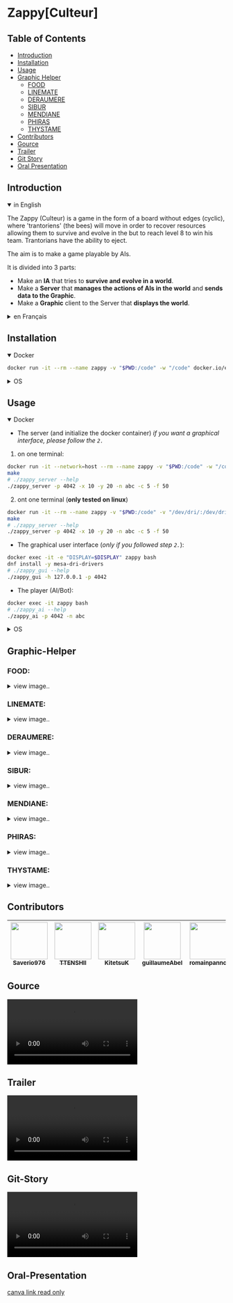# Zappy[Culteur]

## Table of Contents

- [Introduction](#Introduction)
- [Installation](#Installation)
- [Usage](#Usage)
- [Graphic Helper](#Graphic-Helper)
    - [FOOD](#FOOD)
    - [LINEMATE](#LINEMATE)
    - [DERAUMERE](#DERAUMERE)
    - [SIBUR](#SIBUR)
    - [MENDIANE](#MENDIANE)
    - [PHIRAS](#PHIRAS)
    - [THYSTAME](#THYSTAME)
- [Contributors](#Contributors)
- [Gource](#Gource)
- [Trailer](#Trailer)
- [Git Story](#Git-Story)
- [Oral Presentation](#Oral-Presentation)

## Introduction

<details open>
    <summary>in English</summary>

The Zappy (Culteur) is a game in the form of a board without edges (cyclic), where 'trantoriens' (the bees) will move in order to recover resources allowing them
to survive and evolve in the but to reach level 8 to win his team.
Trantorians have the ability to eject.

The aim is to make a game playable by AIs.

It is divided into 3 parts:
- Make an __**IA**__ that tries to __survive and evolve in a world__.
- Make a __**Server**__ that __manages the actions of AIs in the world__ and __sends data to the Graphic__.
- Make a __**Graphic**__ client to the Server that __displays the world__.

</details>

<details>
    <summary>en Français</summary>

Le Zappy(Culteur) est un jeu sous forme de plateau sans bords (cyclique), ou des 'trantoriens' (les abeilles) vont se déplacer afin de récupérer des ressources leur perméttants
de survivre et d'évoluer dans le but d'atteindre le niveau 8 pour faire gagner son équipe.
Les trantoriens ont la possibilité d'éjécter.

Le but est de faire un jeu jouable par des IA.

Il se découpe en 3 parties:
- Faire une __**IA**__ qui essaie de __survivre et évoluer dans un monde__
- Faire un __**Serveur**__ qui __gère les actions des IA dans le monde__ et __envoi des données au Graphique__
- Faire un client __**Graphique**__ au Serveur qui permet __d'afficher le monde__

</details>

## Installation

<details open>
    <summary>Docker</summary>

```sh
docker run -it --rm --name zappy -v "$PWD:/code" -w "/code" docker.io/epitechcontent/epitest-docker make
```

</details>

<details>
    <summary>OS</summary>

- you need to install **make** and **cmake**
```sh
# Arch-based
pacman -S make cmake
# Debian-based
apt install make cmake
# Fedora
dnf install make cmake
# Windows: https://www.technewstoday.com/install-and-use-make-in-windows/
```

- you need to install **SFML** (linux only)
```sh
# Arch-based
pacman -S sfml-dev
# Debian-based
apt install libsfml-dev
# Fedora
dnf install SFML-devel SFML
# Windows: it will be installed automatically
```

- you need to install **python** and **pip**
```sh
# Arch-based
pacman -S python python-pip
# Debian-based
apt install python3 pip
# Fedora
dnf install python pip
# Windows: available on microsoft store
```

- run the following command
```sh
make
```

</details>

## Usage

<details open>
    <summary>Docker</summary>

- The server (and initialize the docker container) *if you want a graphical interface, please follow the `2.`*
1. on one terminal:
```sh
docker run -it --network=host --rm --name zappy -v "$PWD:/code" -w "/code" docker.io/epitechcontent/epitest-docker
make
# ./zappy_server --help
./zappy_server -p 4042 -x 10 -y 20 -n abc -c 5 -f 50
```
2. ont one terminal (**only tested on linux**)
```bash
docker run -it --rm --name zappy -v "$PWD:/code" -v "/dev/dri/:/dev/dri/" -v "/tmp/.X11-unix/:/tmp/.X11-unix/" -v "$HOME/.Xauthority:/root/.Xauthority" --network=host  -w "/code" docker.io/epitechcontent/epitest-docker
make
# ./zappy_server --help
./zappy_server -p 4042 -x 10 -y 20 -n abc -c 5 -f 50
```

- The graphical user interface (*only if you followed step `2.`*):
```sh
docker exec -it -e "DISPLAY=$DISPLAY" zappy bash
dnf install -y mesa-dri-drivers
# ./zappy_gui --help
./zappy_gui -h 127.0.0.1 -p 4042
```

- The player (AI/Bot):
```sh
docker exec -it zappy bash
# ./zappy_ai --help
./zappy_ai -p 4042 -n abc
```

</details>

<details>
    <summary>OS</summary>

- on one terminal:
```sh
# ./zappy_server --help
./zappy_server -p 4042 -x 10 -y 20 -n abc -c 5 -f 50
```

- on another terminal:
```sh
# ./zappy_gui --help
./zappy_gui -h 127.0.0.1 -p 4042
```

- on another terminal:
```sh
# ./zappy_ai --help
./zappy_ai -p 4042 -n abc
```

</details>

## Graphic-Helper

### FOOD:
<details> <summary> view image.. </summary>

![honey](https://github.com/X-R-G-B/ZappyCulteur/assets/91657273/3763b0fd-0241-4ac0-9f7f-ad0bc69ca963)

</details>

### LINEMATE:
<details> <summary> view image.. </summary>

![rocks](https://github.com/X-R-G-B/ZappyCulteur/assets/91657273/463cb2c3-4e47-425c-8fe9-20c2df6af3a0)

</details>

### DERAUMERE:
<details> <summary> view image.. </summary>

![flower](https://github.com/X-R-G-B/ZappyCulteur/assets/91657273/598e9532-88db-4717-b454-011ef0860e5f)

</details>

### SIBUR:
<details> <summary> view image.. </summary>

![rose](https://github.com/X-R-G-B/ZappyCulteur/assets/91657273/35f6af23-b21e-4c9d-a083-f780a1116097)

</details>

### MENDIANE:
<details> <summary> view image.. </summary>

![hibiscus](https://github.com/X-R-G-B/ZappyCulteur/assets/91657273/23754955-b090-41a6-b22b-935b80871066)

</details>

### PHIRAS:
<details> <summary> view image.. </summary>

![camellia](https://github.com/X-R-G-B/ZappyCulteur/assets/91657273/0bed9ff3-663c-4033-a262-861d1c877b1e)

</details>

### THYSTAME:
<details> <summary> view image.. </summary>

![dahlia](https://github.com/X-R-G-B/ZappyCulteur/assets/91657273/7505394d-ae49-40eb-bd05-f27fd4f5d618)

</details>

## Contributors

| [<img src="https://github.com/Saverio976.png?size=85" width=85><br><sub>Saverio976</sub>](https://github.com/Saverio976) | [<img src="https://github.com/TTENSHII.png?size=85" width=85><br><sub>TTENSHII</sub>](https://github.com/TTENSHII) | [<img src="https://github.com/KitetsuK.png?size=85" width=85><br><sub>KitetsuK</sub>](https://github.com/KitetsuK) | [<img src="https://github.com/guillaumeAbel.png?size=85" width=85><br><sub>guillaumeAbel</sub>](https://github.com/guillaumeAbel) | [<img src="https://github.com/romainpanno.png?size=85" width=85><br><sub>romainpanno</sub>](https://github.com/romainpanno) | [<img src="https://github.com/StEgo2103.png?size=85" width=85><br><sub>StEgo2103</sub>](https://github.com/StEgo2103)
| :---: | :---: | :---: | :---: | :---: | :---: |

## Gource

![source (on the repo)](https://raw.githubusercontent.com/X-R-G-B/ZappyCulteur/dev/bonus/assets/ZappyCulteurGource.mp4)

## Trailer

![source (on the repo)](https://raw.githubusercontent.com/X-R-G-B/ZappyCulteur/dev/bonus/assets/ZappyCulteurTrailer.mp4)

## Git-Story

![source (ont the repo)](https://raw.githubusercontent.com/X-R-G-B/ZappyCulteur/dev/bonus/assets/ZappyGitStory.mp4)

## Oral-Presentation

[canva link read only](https://www.canva.com/design/DAFmmS_mvwg/EL9bT7aIxQkTMwe1hhwf2A/view)
